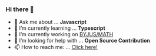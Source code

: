 ### Hi there 👋


- 💬 Ask me about ... **Javascript**
- 🌱 I’m currently learning ... **Typescript**
- 🔭 I’m currently working on [BYJUS/MATH](https://byjus.com/math/)
- 🤔 I’m looking for help with ... **Open Source Contribution**
- 📫 How to reach me: ... [Click here!](https://www.nirmalkar.com/)

<!--
**nirmalkar/nirmalkar** is a ✨ _special_ ✨ repository because its `README.md` (this file) appears on your GitHub profile.

Here are some ideas to get you started:

- 🔭 I’m currently working on ...
- 🌱 I’m currently learning ...
- 👯 I’m looking to collaborate on ...
- 🤔 I’m looking for help with ...
- 💬 Ask me about ...
- 📫 How to reach me: ...
- 😄 Pronouns: ...
- ⚡ Fun fact: ...
-->
